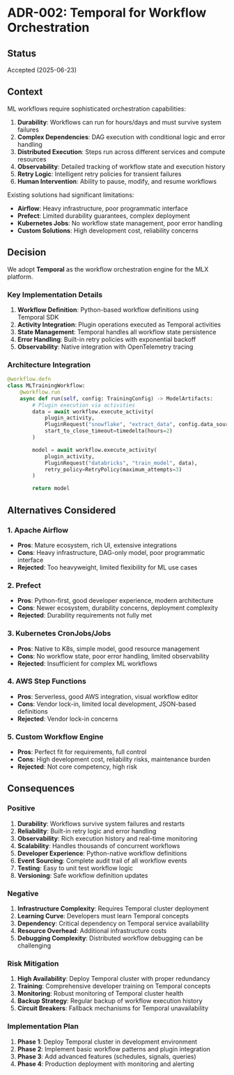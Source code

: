 # ADR-002: Temporal for Workflow Orchestration

## Status
Accepted (2025-06-23)

## Context

ML workflows require sophisticated orchestration capabilities:

1. **Durability**: Workflows can run for hours/days and must survive system failures
2. **Complex Dependencies**: DAG execution with conditional logic and error handling
3. **Distributed Execution**: Steps run across different services and compute resources
4. **Observability**: Detailed tracking of workflow state and execution history
5. **Retry Logic**: Intelligent retry policies for transient failures
6. **Human Intervention**: Ability to pause, modify, and resume workflows

Existing solutions had significant limitations:
- **Airflow**: Heavy infrastructure, poor programmatic interface
- **Prefect**: Limited durability guarantees, complex deployment
- **Kubernetes Jobs**: No workflow state management, poor error handling
- **Custom Solutions**: High development cost, reliability concerns

## Decision

We adopt **Temporal** as the workflow orchestration engine for the MLX platform.

### Key Implementation Details

1. **Workflow Definition**: Python-based workflow definitions using Temporal SDK
2. **Activity Integration**: Plugin operations executed as Temporal activities
3. **State Management**: Temporal handles all workflow state persistence
4. **Error Handling**: Built-in retry policies with exponential backoff
5. **Observability**: Native integration with OpenTelemetry tracing

### Architecture Integration
```python
@workflow.defn
class MLTrainingWorkflow:
    @workflow.run
    async def run(self, config: TrainingConfig) -> ModelArtifacts:
        # Plugin execution via activities
        data = await workflow.execute_activity(
            plugin_activity,
            PluginRequest("snowflake", "extract_data", config.data_source),
            start_to_close_timeout=timedelta(hours=2)
        )

        model = await workflow.execute_activity(
            plugin_activity,
            PluginRequest("databricks", "train_model", data),
            retry_policy=RetryPolicy(maximum_attempts=3)
        )

        return model
```

## Alternatives Considered

### 1. Apache Airflow
- **Pros**: Mature ecosystem, rich UI, extensive integrations
- **Cons**: Heavy infrastructure, DAG-only model, poor programmatic interface
- **Rejected**: Too heavyweight, limited flexibility for ML use cases

### 2. Prefect
- **Pros**: Python-first, good developer experience, modern architecture
- **Cons**: Newer ecosystem, durability concerns, deployment complexity
- **Rejected**: Durability requirements not fully met

### 3. Kubernetes CronJobs/Jobs
- **Pros**: Native to K8s, simple model, good resource management
- **Cons**: No workflow state, poor error handling, limited observability
- **Rejected**: Insufficient for complex ML workflows

### 4. AWS Step Functions
- **Pros**: Serverless, good AWS integration, visual workflow editor
- **Cons**: Vendor lock-in, limited local development, JSON-based definitions
- **Rejected**: Vendor lock-in concerns

### 5. Custom Workflow Engine
- **Pros**: Perfect fit for requirements, full control
- **Cons**: High development cost, reliability risks, maintenance burden
- **Rejected**: Not core competency, high risk

## Consequences

### Positive
1. **Durability**: Workflows survive system failures and restarts
2. **Reliability**: Built-in retry logic and error handling
3. **Observability**: Rich execution history and real-time monitoring
4. **Scalability**: Handles thousands of concurrent workflows
5. **Developer Experience**: Python-native workflow definitions
6. **Event Sourcing**: Complete audit trail of all workflow events
7. **Testing**: Easy to unit test workflow logic
8. **Versioning**: Safe workflow definition updates

### Negative
1. **Infrastructure Complexity**: Requires Temporal cluster deployment
2. **Learning Curve**: Developers must learn Temporal concepts
3. **Dependency**: Critical dependency on Temporal service availability
4. **Resource Overhead**: Additional infrastructure costs
5. **Debugging Complexity**: Distributed workflow debugging can be challenging

### Risk Mitigation
1. **High Availability**: Deploy Temporal cluster with proper redundancy
2. **Training**: Comprehensive developer training on Temporal concepts
3. **Monitoring**: Robust monitoring of Temporal cluster health
4. **Backup Strategy**: Regular backup of workflow execution history
5. **Circuit Breakers**: Fallback mechanisms for Temporal unavailability

### Implementation Plan
1. **Phase 1**: Deploy Temporal cluster in development environment
2. **Phase 2**: Implement basic workflow patterns and plugin integration
3. **Phase 3**: Add advanced features (schedules, signals, queries)
4. **Phase 4**: Production deployment with monitoring and alerting

